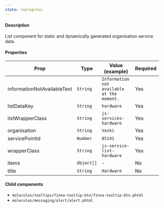 ```yaml
---
state: inprogress
---
```


#### Description

List component for static and dynamically generated organisation service data.

#### Properties

| Prop                        | Type       | Value (example)                            | Required |
| --------------------------- | ---------- | ------------------------------------------ | -------- |
| informationNotAvailableText | `String`   | `Information not available at the moment.` | Yes      |
| listDataKey                 | `String`   | `hardware`                                 | Yes      |
| listWrapperClass            | `String`   | `js-services-hardware`                     | Yes      |
| organisation                | `String`   | `Vaski`                                    | Yes      |
| servicePointId              | `Number`   | `85141`                                    | Yes      |
| wrapperClass                | `String`   | `js-service-list-hardware`                 | Yes      |
| items                       | `Object[]` | -                                          | No       |
| title                       | `String`   | `Hardware`                                 | No       |

#### Child components

- `molecules/tooltips/finna-tooltip-btn/finna-tooltip-btn.phtml`
- `molecules/messaging/alert/alert.phtml`
